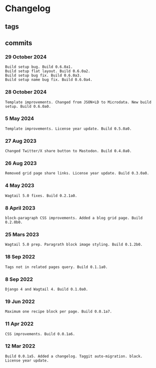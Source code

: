 # Changelog #

## tags ##

## commits ##

### 29 October 2024 ###

    Build setup bug. Build 0.6.0a1.
    Build setup flat layout. Build 0.6.0a2.
    Build setup bug fix. Build 0.6.0a3.
    Build setup name bug fix. Build 0.6.0a4.

### 28 October 2024 ###

    Template improvements. Changed from JSON+LD to Microdata. New build setup. Build 0.6.0a0.

### 5 May 2024 ###

    Template improvements. License year update. Build 0.5.0a0.

### 27 Aug 2023 ###

    Changed Twitter/X share button to Mastodon. Build 0.4.0a0.

### 26 Aug 2023 ###

    Removed grid page share links. License year update. Build 0.3.0a0.

### 4 May 2023 ###

    Wagtail 5.0 fixes. Build 0.2.1a0.

### 8 April 2023 ###

    block-paragraph CSS improvements. Added a blog grid page. Build 0.2.0b0.


### 25 Mars 2023 ###

    Wagtail 5.0 prep. Paragrath block image styling. Build 0.1.2b0.

### 18 Sep 2022 ###

    Tags not in related pages query. Build 0.1.1a0.

### 8 Sep 2022 ###

    Django 4 and Wagtail 4. Build 0.1.0a0.

### 19 Jun 2022 ###

    Maximum one recipe block per page. Build 0.0.1a7.

### 11 Apr 2022 ###

    CSS improvements. Build 0.0.1a6.

### 12 Mar 2022 ###

    Build 0.0.1a5. Added a changelog. Taggit auto-migration. black. License year update.
